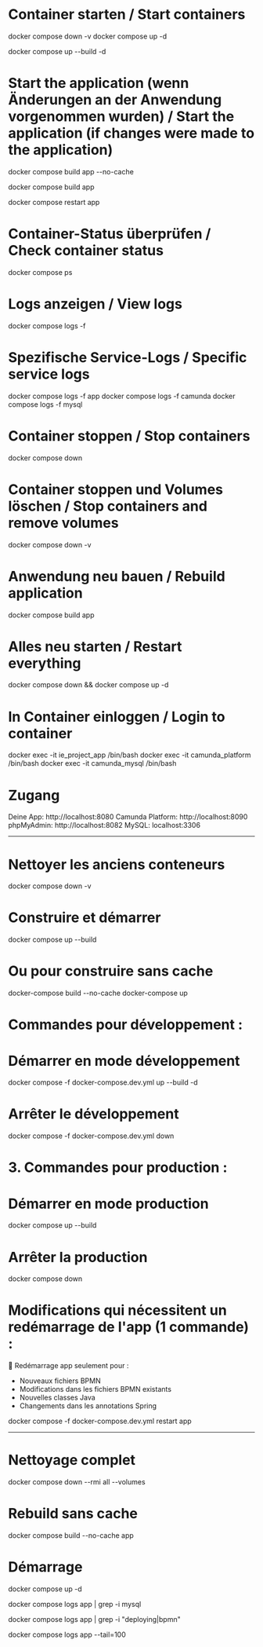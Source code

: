 # Container starten / Start containers
docker compose down -v
docker compose up -d

docker compose up --build -d
# Start the application (wenn Änderungen an der Anwendung vorgenommen wurden) / Start the application (if changes were made to the application)
docker compose build app --no-cache

docker compose build app 

docker compose restart app

# Container-Status überprüfen / Check container status
docker compose ps

# Logs anzeigen / View logs
docker compose logs -f

# Spezifische Service-Logs / Specific service logs
docker compose logs -f app
docker compose logs -f camunda
docker compose logs -f mysql

# Container stoppen / Stop containers
docker compose down

# Container stoppen und Volumes löschen / Stop containers and remove volumes
docker compose down -v

# Anwendung neu bauen / Rebuild application
docker compose build app

# Alles neu starten / Restart everything
docker compose down && docker compose up -d

# In Container einloggen / Login to container
docker exec -it ie_project_app /bin/bash
docker exec -it camunda_platform /bin/bash
docker exec -it camunda_mysql /bin/bash


# Zugang

Deine App: http://localhost:8080
Camunda Platform: http://localhost:8090
phpMyAdmin: http://localhost:8082 
MySQL: localhost:3306


---

# Nettoyer les anciens conteneurs
docker compose down -v

# Construire et démarrer
docker compose up --build

# Ou pour construire sans cache
docker-compose build --no-cache
docker-compose up



# Commandes pour développement :
# Démarrer en mode développement
docker compose -f docker-compose.dev.yml up --build -d

# Arrêter le développement
docker compose -f docker-compose.dev.yml down

# 3. Commandes pour production :
# Démarrer en mode production
docker compose up --build

# Arrêter la production
docker compose down

# Modifications qui nécessitent un redémarrage de l'app (1 commande) :
🔄 Redémarrage app seulement pour :

- Nouveaux fichiers BPMN
- Modifications dans les fichiers BPMN existants
- Nouvelles classes Java
- Changements dans les annotations Spring


docker compose -f docker-compose.dev.yml restart app


---
#


# Nettoyage complet
docker compose down --rmi all --volumes


# Rebuild sans cache
docker compose build --no-cache app

# Démarrage
docker compose up -d


docker compose logs app | grep -i mysql

docker compose logs app | grep -i "deploying\|bpmn"

docker compose logs app --tail=100
